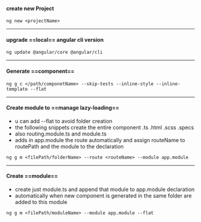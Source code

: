 ####  create new Project
```console
ng new <projectName>
```
---
#### upgrade ==local== angular cli version
```console
ng update @angular/core @angular/cli
```
---
#### Generate ==component==
```console
ng g c </path/componetName> --skip-tests --inline-style --inline-template --flat
```
---
#### Create module to ==manage lazy-loading==
-  u can add --flat to avoid folder creation
- the following snippets create the entire component .ts .html .scss .specs 
- also routing.module.ts and module.ts
- adds in app.module the route automatically and assign routeName to routePath and the module to the declaration
```console
ng g m <filePath/folderName> --route <routeName> --module app.module 
```
---
#### Create ==module==
-  create just module.ts and append that module to app.module declaration
- automatically when new component is generated in the same folder are added to this module
```console
ng g m <filePath/moduleName> --module app.module --flat
```

